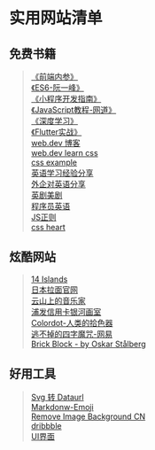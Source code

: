 # 实用网站清单


## 免费书籍

> [《前端内参》](https://coffe1891.gitbook.io/frontend-hard-mode-interview/0.0.1)<br>
> [《ES6-阮一峰》](https://es6.ruanyifeng.com/#README)<br>
> [《小程序开发指南》](https://developers.weixin.qq.com/ebook?action=get_post_info&token=935589521&volumn=1&lang=zh_CN&book=miniprogram&docid=0008aeea9a8978ab0086a685851c0a)<br>
> [《JavaScript教程-网道》](https://wangdoc.com/javascript/dom/general.html)<br>
> [《深度学习》](https://zh.d2l.ai/chapter_preface/index.html)<br>
> [《Flutter实战》](https://book.flutterchina.club/chapter1/)<br>
> [web.dev 博客](https://web.dev/blog?hl=zh-cn)<br>
> [web.dev learn css](https://web.dev/learn/css)<br>
> [css example](https://markodenic.com/css-tips/#introduction-to-css)<br>
> [英语学习经验分享](https://www.v2ex.com/t/1104891#reply49)<br>
> [外企对英语分享](https://www.v2ex.com/t/1103054#reply44)<br>
> [英剧美剧](https://www.babelabc.com/)<br>
> [程序员英语](https://devenglish.club/courses/PROG_JOB_SEEKING_GROUP)<br>
> [JS正则](https://juejin.cn/post/6844903487155732494)<br>
> [css heart](https://leanrada.com/notes/css-sprite-sheets/)<br>


## 炫酷网站
> [14 Islands](https://14islands.com/)<br>
> [日本拉面官网](https://www.cupnoodle.jp/uragawa/) <br>
> [云山上的音乐家](https://gongyi3act.tencent-cloud.net/music20/)<br>
> [浦发信用卡银河画室](https://spdbgalaxystudio.h5.yscase.com/)<br>
> [Colordot-人类的拾色器](https://color.hailpixel.com/)<br>
> [逃不掉的四字魔咒-网易](http://news.163.com/special/fdh5_tolerance/)<br>
> [Brick Block - by Oskar Stålberg](http://oskarstalberg.com/game/house/index.html)<br>


## 好用工具
> [Svg 转 Dataurl](https://codepen.io/jakob-e/pen/doMoML)<br>
> [Markdonw-Emoji](https://unicode.org/Public/emoji/13.0/emoji-sequences.txt)<br>
> [Remove Image Background CN](https://www.remove.bg/zh)<br>
> [dribbble](https://dribbble.com/)<br>
> [UI界面](http://www.uishijie.com/)<br>




<!-- # 实用网站

## 2021年

- [JS原型、原型链、构造函数、实例与继承](https://www.cnblogs.com/leftJS/p/10943482.html)

- [JS继承](https://www.cnblogs.com/humin/p/4556820.html)

- [从浏览器多进程到JS单线程，JS运行机制最全面的一次梳理](https://www.cnblogs.com/dailc/p/8325991.html)

- [前端面试题](https://blog.csdn.net/raleway/article/details/104268283)

- [jd](https://www.v2ex.com/t/1120826#reply4)
- [devops engineer](https://devopsprojectshq.com/blog/how-to-become-a-devops-engineer-in-2024-and-beyond/)
- [一个优秀的前端工程师应具备哪些技能？](https://www.zhihu.com/question/26938237/answer/1490785839)


- [程序员必备的书籍有哪些？](https://www.zhihu.com/question/24518877/answer/1466863556)

- [30秒JS](https://github.com/30-seconds/30-seconds-of-code/tree/master/snippets)

- [ICss](https://juejin.cn/post/6918921604160290830)

- [计算机免费书籍](https://github.com/EbookFoundation/free-programming-books/blob/master/books/free-programming-books-zh.md)

- [网易帧动画](http://news.163.com/special/fdh5_tolerance/)

- [计算机教育中缺失的一课](https://missing-semester-cn.github.io/)

- [为什么要读书？](https://www.zhihu.com/zvideo/1246023512437067776)

- [美叶UI](https://www.meiye.art/)

- [领域模式 + 脚本模式](https://www.zhihu.com/question/427434420/answer/1554392638)
-->


<!-- 有 Node.js 全栈开发经验，能使用 Nest.js/Express 搭建 BFF 层

熟练配置 Webpack/Vite 构建工具，优化 Bundle 体积与编译速度

有独立设计 React 组件库/工具库的经验，熟悉 Monorepo 管理

3 年以上前端开发经验，精通 HTML5/CSS3/JavaScript （ ES6+），对 Web 标准和工程化有深刻理解。

深入理解 React 核心机制（如 Fiber 架构、Hooks 原理、虚拟 DOM Diff 算法）

有复杂 React 项目开发经验，能高效使用 Context API/Redux Toolkit 进行状态管理

熟悉 SSR/SSG/ISR 等渲染模式及优化策略（如流式渲染、增量静态再生）

熟悉小程序开发框架

熟悉 React Native 跨端开发，有移动端性能优化经验

熟悉 Flutter 框架、Dart 语言，熟练使用 Flutter 常用组件、动画、渲染和通信机制；

熟悉移动网络通迅机制，对 HTTP 、TCP/IP 有较深刻的理解，熟悉网络性能优化且有成功实施经验；

熟悉threejs 

英文文档 -->
